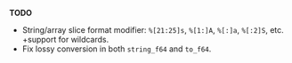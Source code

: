 **TODO**
- String/array slice format modifier: `%[21:25]s`, `%[1:]A`, `%[:]a`, `%[:2]S`, etc. +support for wildcards.
- Fix lossy conversion in both `string_f64` and `to_f64`.